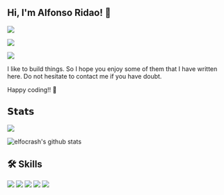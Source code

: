 
## Hi, I'm Alfonso Ridao! 👋



[![](https://img.shields.io/badge/LinkedIn-0077B5?style=for-the-badge&logo=linkedin&logoColor=white)](https://www.linkedin.com/in/alfonsoridao/)


[![](https://img.shields.io/badge/website-000000?style=for-the-badge&logo=About.me&logoColor=white)](https://alfonso.ridao.ar/)

[![](	https://img.shields.io/badge/ProtonMail-8B89CC?style=for-the-badge&logo=protonmail&logoColor=white)](https://alfonso@ridao.ar/)


I like to build things. So I hope you enjoy some of them that I have written here. Do not hesitate to contact me if you have doubt.

Happy coding!! 🥷


## 𝗦𝘁𝗮𝘁𝘀

![](https://komarev.com/ghpvc/?username=fonCKi&label=PROFILE+VIEWS)

![elfocrash's github stats](https://github-readme-stats.vercel.app/api?username=fonCki&show_icons=true&theme=dracula)

## 🛠 Skills



[![](https://img.shields.io/badge/C%2B%2B-00599C?style=for-the-badge&logo=c%2B%2B&logoColor=white)]()
[![](https://img.shields.io/badge/HTML5-E34F26?style=for-the-badge&logo=html5&logoColor=white)]()
[![](https://img.shields.io/badge/JavaScript-323330?style=for-the-badge&logo=javascript&logoColor=F7DF1E)]()
[![](https://img.shields.io/badge/WebAssembly-654FF0?style=for-the-badge&logo=WebAssembly&logoColor=white)]()
[![](https://img.shields.io/badge/CSS3-1572B6?style=for-the-badge&logo=css3&logoColor=white)]()


